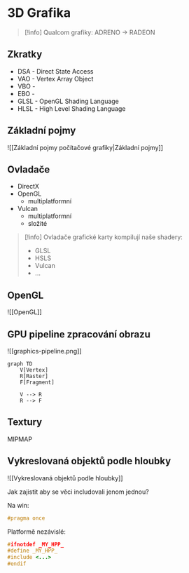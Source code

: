 # 3D Grafika
> [!info] Qualcom grafiky:
ADRENO -> RADEON

## Zkratky
- DSA - Direct State Access
- VAO - Vertex Array Object
- VBO - 
- EBO - 
- GLSL - OpenGL Shading Language
- HLSL - High Level Shading Language

## Základní pojmy
![[Základní pojmy počítačové grafiky|Základní pojmy]]

## Ovladače
- DirectX
- OpenGL
	- multiplatformní
- Vulcan
	- multiplatformní
	- složité

> [!info] Ovladače grafické karty kompilují naše shadery: 
>- GLSL
>- HSLS
>- Vulcan
>- ...
## OpenGL
![[OpenGL]]

## GPU pipeline zpracování obrazu

![[graphics-pipeline.png]]

```mermaid
graph TD
	V[Vertex] 
	R[Raster]
	F[Fragment]

	V --> R
	R --> F
```

## Textury

MIPMAP

## Vykreslovaná objektů podle hloubky
![[Vykreslovaná objektů podle hloubky]]


Jak zajistit aby se věci includovali jenom jednou?

Na win:
```C
#pragma once
```

Platformě nezávislé:
```C
#ifnotdef _MY_HPP_
#define _MY_HPP_
#include <...>
#endif
```
